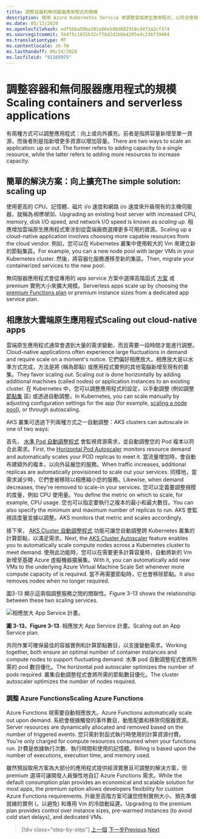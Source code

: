 ```yaml
---
title: 調整容器和無伺服器應用程式的規模
description: 使用 Azure Kubernetes Service 來調整雲端原生應用程式，以符合使用者需求。
ms.date: 05/13/2020
ms.openlocfilehash: edf56ba50ba391e06e588d682918cd473a2cf374
ms.sourcegitcommit: 5b475c1855b32cf78d2d1bbb4295e4c236f39464
ms.translationtype: MT
ms.contentlocale: zh-TW
ms.lasthandoff: 09/24/2020
ms.locfileid: "91165975"
---
```

# <a name="scaling-containers-and-serverless-applications"></a><span data-ttu-id="abf2e-103">調整容器和無伺服器應用程式的規模</span><span class="sxs-lookup"><span data-stu-id="abf2e-103">Scaling containers and serverless applications</span></span>

<span data-ttu-id="abf2e-104">有兩種方式可以調整應用程式：向上或向外擴充。前者是指將容量新增至單一資源，而後者則是指新增更多資源以增加容量。</span><span class="sxs-lookup"><span data-stu-id="abf2e-104">There are two ways to scale an application: up or out. The former refers to adding capacity to a single resource, while the latter refers to adding more resources to increase capacity.</span></span>

## <a name="the-simple-solution-scaling-up"></a><span data-ttu-id="abf2e-105">簡單的解決方案：向上擴充</span><span class="sxs-lookup"><span data-stu-id="abf2e-105">The simple solution: scaling up</span></span>

<span data-ttu-id="abf2e-106">使用更高的 CPU、記憶體、磁片 i/o 速度和網路 i/o 速度來升級現有的主機伺服器，就稱為*相應增加。*</span><span class="sxs-lookup"><span data-stu-id="abf2e-106">Upgrading an existing host server with increased CPU, memory, disk I/O speed, and network I/O speed is known as *scaling up*.</span></span> <span data-ttu-id="abf2e-107">相應增加雲端原生應用程式牽涉到從雲端廠商選擇更多可用的資源。</span><span class="sxs-lookup"><span data-stu-id="abf2e-107">Scaling up a cloud-native application involves choosing more capable resources from the cloud vendor.</span></span> <span data-ttu-id="abf2e-108">例如，您可以在 Kubernetes 叢集中使用較大的 Vm 來建立新的節點集區。</span><span class="sxs-lookup"><span data-stu-id="abf2e-108">For example, you can a new node pool with larger VMs in your Kubernetes cluster.</span></span> <span data-ttu-id="abf2e-109">然後，將容器化服務遷移至新的集區。</span><span class="sxs-lookup"><span data-stu-id="abf2e-109">Then, migrate your containerized services to the new pool.</span></span>

<span data-ttu-id="abf2e-110">無伺服器應用程式會從專用的 app service 方案中選擇高階函式 [方案](/azure/azure-functions/functions-scale) 或 premium 實例大小來擴大規模。</span><span class="sxs-lookup"><span data-stu-id="abf2e-110">Serverless apps scale up by choosing the [premium Functions plan](/azure/azure-functions/functions-scale) or premium instance sizes from a dedicated app service plan.</span></span>

## <a name="scaling-out-cloud-native-apps"></a><span data-ttu-id="abf2e-111">相應放大雲端原生應用程式</span><span class="sxs-lookup"><span data-stu-id="abf2e-111">Scaling out cloud-native apps</span></span>

<span data-ttu-id="abf2e-112">雲端原生應用程式通常會遇到大量的需求變動，而且需要一段時間才能進行調整。</span><span class="sxs-lookup"><span data-stu-id="abf2e-112">Cloud-native applications often experience large fluctuations in demand and require scale on a moment's notice.</span></span> <span data-ttu-id="abf2e-113">它們偏好相應放大。相應放大是以水準方式完成，方法是將 (稱為節點) 或應用程式實例的其他電腦新增至現有的叢集。</span><span class="sxs-lookup"><span data-stu-id="abf2e-113">They favor scaling out. Scaling out is done horizontally by adding additional machines (called nodes) or application instances to an existing cluster.</span></span> <span data-ttu-id="abf2e-114">在 Kubernetes 中，您可以調整應用程式的設定，以手動調整 (例如調整 [節點集](/azure/aks/use-multiple-node-pools#scale-a-node-pool-manually) 區) 或透過自動調整。</span><span class="sxs-lookup"><span data-stu-id="abf2e-114">In Kubernetes, you can scale manually by adjusting configuration settings for the app (for example, [scaling a node pool](/azure/aks/use-multiple-node-pools#scale-a-node-pool-manually)), or through autoscaling.</span></span>

<span data-ttu-id="abf2e-115">AKS 叢集可透過下列兩種方式之一自動調整：</span><span class="sxs-lookup"><span data-stu-id="abf2e-115">AKS clusters can autoscale in one of two ways:</span></span>

<span data-ttu-id="abf2e-116">首先， [水準 Pod 自動調整程式](/azure/aks/tutorial-kubernetes-scale#autoscale-pods) 會監視資源需求，並自動調整您的 Pod 複本以符合此需求。</span><span class="sxs-lookup"><span data-stu-id="abf2e-116">First, the [Horizontal Pod Autoscaler](/azure/aks/tutorial-kubernetes-scale#autoscale-pods) monitors resource demand and automatically scales your POD replicas to meet it.</span></span> <span data-ttu-id="abf2e-117">當流量增加時，會自動布建額外的複本，以向外延展您的服務。</span><span class="sxs-lookup"><span data-stu-id="abf2e-117">When traffic increases, additional replicas are automatically provisioned to scale out your services.</span></span> <span data-ttu-id="abf2e-118">同樣地，當需求減少時，它們會被移除以相應縮小您的服務。</span><span class="sxs-lookup"><span data-stu-id="abf2e-118">Likewise, when demand decreases, they're removed to scale-in your services.</span></span> <span data-ttu-id="abf2e-119">您可以定義要調整規模的度量，例如 CPU 使用量。</span><span class="sxs-lookup"><span data-stu-id="abf2e-119">You define the metric on which to scale, for example, CPU usage.</span></span> <span data-ttu-id="abf2e-120">您也可以指定要執行之複本的最小和最大數目。</span><span class="sxs-lookup"><span data-stu-id="abf2e-120">You can also specify the minimum and maximum number of replicas to run.</span></span> <span data-ttu-id="abf2e-121">AKS 會監視該度量並據以調整。</span><span class="sxs-lookup"><span data-stu-id="abf2e-121">AKS monitors that metric and scales accordingly.</span></span>

<span data-ttu-id="abf2e-122">接下來， [AKS Cluster 自動調整程式](/azure/aks/cluster-autoscaler) 功能可讓您自動調整跨 Kubernetes 叢集的計算節點，以滿足需求。</span><span class="sxs-lookup"><span data-stu-id="abf2e-122">Next, the [AKS Cluster Autoscaler](/azure/aks/cluster-autoscaler) feature enables you to automatically scale compute nodes across a Kubernetes cluster to meet demand.</span></span> <span data-ttu-id="abf2e-123">使用此功能時，您可以在需要更多計算容量時，自動將新的 Vm 新增至基礎 Azure 虛擬機器擴展集。</span><span class="sxs-lookup"><span data-stu-id="abf2e-123">With it, you can automatically add new VMs to the underlying Azure Virtual Machine Scale Set whenever more compute capacity of is required.</span></span> <span data-ttu-id="abf2e-124">當不再需要節點時，它也會移除節點。</span><span class="sxs-lookup"><span data-stu-id="abf2e-124">It also removes nodes when no longer required.</span></span>

<span data-ttu-id="abf2e-125">圖3-13 顯示這兩個調整服務之間的關聯性。</span><span class="sxs-lookup"><span data-stu-id="abf2e-125">Figure 3-13 shows the relationship between these two scaling services.</span></span>

![相應放大 App Service 計畫。](./media/aks-cluster-autoscaler.png)

<span data-ttu-id="abf2e-127">**圖 3-13**。</span><span class="sxs-lookup"><span data-stu-id="abf2e-127">**Figure 3-13**.</span></span> <span data-ttu-id="abf2e-128">相應放大 App Service 計畫。</span><span class="sxs-lookup"><span data-stu-id="abf2e-128">Scaling out an App Service plan.</span></span>

<span data-ttu-id="abf2e-129">共同作業可確保最佳的容器實例和計算節點數目，以支援變動需求。</span><span class="sxs-lookup"><span data-stu-id="abf2e-129">Working together, both ensure an optimal number of container instances and compute nodes to support fluctuating demand.</span></span> <span data-ttu-id="abf2e-130">水準 pod 自動調整程式會將所需的 pod 數目優化。</span><span class="sxs-lookup"><span data-stu-id="abf2e-130">The horizontal pod autoscaler optimizes the number of pods required.</span></span> <span data-ttu-id="abf2e-131">叢集自動調整程式會將所需的節點數目優化。</span><span class="sxs-lookup"><span data-stu-id="abf2e-131">The cluster autoscaler optimizes the number of nodes required.</span></span>

### <a name="scaling-azure-functions"></a><span data-ttu-id="abf2e-132">調整 Azure Functions</span><span class="sxs-lookup"><span data-stu-id="abf2e-132">Scaling Azure Functions</span></span>

<span data-ttu-id="abf2e-133">Azure Functions 視需要自動相應放大。</span><span class="sxs-lookup"><span data-stu-id="abf2e-133">Azure Functions automatically scale out upon demand.</span></span> <span data-ttu-id="abf2e-134">系統會根據觸發的事件數目，動態配置和移除伺服器資源。</span><span class="sxs-lookup"><span data-stu-id="abf2e-134">Server resources are dynamically allocated and removed based on the number of triggered events.</span></span> <span data-ttu-id="abf2e-135">您只需針對函式執行時使用的計算資源付費。</span><span class="sxs-lookup"><span data-stu-id="abf2e-135">You're only charged for compute resources consumed when your functions run.</span></span> <span data-ttu-id="abf2e-136">計費是依據執行次數、執行時間和使用的記憶體。</span><span class="sxs-lookup"><span data-stu-id="abf2e-136">Billing is based upon the number of executions, execution time, and memory used.</span></span>

<span data-ttu-id="abf2e-137">雖然預設取用方案為大部分的應用程式提供經濟實惠且可調整的解決方案，但 premium 選項可讓開發人員彈性地自訂 Azure Functions 需求。</span><span class="sxs-lookup"><span data-stu-id="abf2e-137">While the default consumption plan provides an economical and scalable solution for most apps, the premium option allows developers flexibility for custom Azure Functions requirements.</span></span> <span data-ttu-id="abf2e-138">升級至高階方案可讓您控制實例大小、預先準備就緒的實例 (，以避免) 和專用 Vm 的冷啟動延遲。</span><span class="sxs-lookup"><span data-stu-id="abf2e-138">Upgrading to the premium plan provides control over instance sizes, pre-warmed instances (to avoid cold start delays), and dedicated VMs.</span></span>

>[!div class="step-by-step"]
><span data-ttu-id="abf2e-139">[上一個](deploy-containers-azure.md) 
>[下一步](other-deployment-options.md)</span><span class="sxs-lookup"><span data-stu-id="abf2e-139">[Previous](deploy-containers-azure.md)
[Next](other-deployment-options.md)</span></span>
